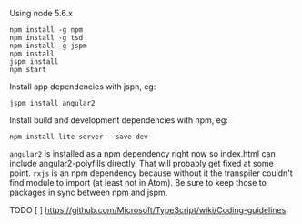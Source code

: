 Using node 5.6.x

```
npm install -g npm
npm install -g tsd
npm install -g jspm
npm install
jspm install
npm start
```

Install app dependencies with jspn, eg:

```
jspm install angular2
```

Install build and development dependencies with npm, eg:

```
npm install lite-server --save-dev
```

`angular2` is installed as a npm dependency right now so index.html can include angular2-polyfills directly. That will probably get fixed at some point. `rxjs` is an npm dependency because without it the transpiler couldn't find module to import (at least not in Atom). Be sure to keep those to packages in sync between npm and jspm.

TODO
[ ] https://github.com/Microsoft/TypeScript/wiki/Coding-guidelines
